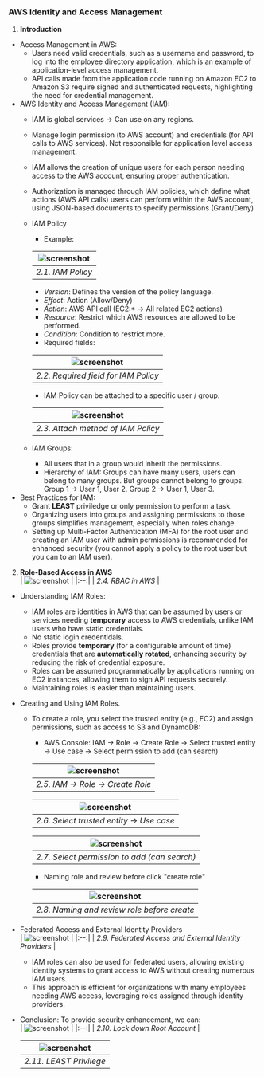 ### AWS Identity and Access Management
1. **Introduction**
- Access Management in AWS:
  - Users need valid credentials, such as a username and password, to log into the employee directory application, which is an example of application-level access management.
  - API calls made from the application code running on Amazon EC2 to Amazon S3 require signed and authenticated requests, highlighting the need for credential management.
- AWS Identity and Access Management (IAM):
  - IAM is global services -> Can use on any regions.
  - Manage login permission (to AWS account) and credentials (for API calls to AWS services). Not responsible for application level access management.
  - IAM allows the creation of unique users for each person needing access to the AWS account, ensuring proper authentication.
  - Authorization is managed through IAM policies, which define what actions (AWS API calls) users can perform within the AWS account, using JSON-based documents to specify permissions (Grant/Deny)
  - IAM Policy 
    - Example:  

    | ![screenshot](./img/mo1_1.png) | 
    |:--:| 
    | *2.1. IAM Policy* |  

      - _Version_:  Defines the version of the policy language. 
      - _Effect_: Action (Allow/Deny)
      - _Action_: AWS API call (EC2:* -> All related EC2 actions)
      - _Resource_: Restrict which AWS resources are allowed to be performed.
      - _Condition_: Condition to restrict more.
    - Required fields:  

    | ![screenshot](./img/mo1_3.png) | 
    |:--:| 
    | *2.2. Required field for IAM Policy* |

    - IAM Policy can be attached to a specific user / group.  

    | ![screenshot](./img/mo1_2.png) | 
    |:--:| 
    | *2.3. Attach method of IAM Policy* |
  
  - IAM Groups:
    - All users that in a group would inherit the permissions.
    - Hierarchy of IAM: Groups can have many users, users can belong to many groups. But groups cannot belong to groups.
      Group 1 -> User 1, User 2.
      Group 2 -> User 1, User 3.
- Best Practices for IAM:
  - Grant **LEAST** priviledge or only permission to perform a task.
  - Organizing users into groups and assigning permissions to those groups simplifies management, especially when roles change.
  - Setting up Multi-Factor Authentication (MFA) for the root user and creating an IAM user with admin permissions is recommended for enhanced security (you cannot apply a policy to the root user but you can to an IAM user).

2. **Role-Based Access in AWS**  
    | ![screenshot](./img/mo1_4.png) | 
    |:--:| 
    | *2.4. RBAC in AWS* |
- Understanding IAM Roles:
  - IAM roles are identities in AWS that can be assumed by users or services needing **temporary** access to AWS credentials, unlike IAM users who have static credentials.
  - No static login credentidals.
  - Roles provide **temporary** (for a configurable amount of time) credentials that are **automatically rotated**, enhancing security by reducing the risk of credential exposure.
  - Roles can be assumed programmatically by applications running on EC2 instances, allowing them to sign API requests securely.
  - Maintaining roles is easier than maintaining users.
- Creating and Using IAM Roles.
  - To create a role, you select the trusted entity (e.g., EC2) and assign permissions, such as access to S3 and DynamoDB:
    - AWS Console: IAM -> Role -> Create Role -> Select trusted entity -> Use case -> Select permission to add (can search)

    | ![screenshot](./img/mo1_5.png) | 
    |:--:| 
    | *2.5. IAM -> Role -> Create Role* |  

    | ![screenshot](./img/mo1_6.png) |
    |:--:| 
    | *2.6. Select trusted entity -> Use case* |

    | ![screenshot](./img/mo1_7.png) |
    |:--:| 
    | *2.7. Select permission to add (can search)* |
    
    - Naming role and review before click "create role"

    | ![screenshot](https://raw.githubusercontent.com/thamtupro/Documentation/42af86b33918865c23f023930f2fa419a4ebc147/Course/Coursera/1.%20AWS%20Cloud%20Technical%20Essentials/Module%201/img/mo1_8.png) |
    |:--:| 
    | *2.8. Naming and review role before create* |

- Federated Access and External Identity Providers  
    | ![screenshot](./img/mo1_9.png) |
    |:--:| 
    | *2.9. Federated Access and External Identity Providers* |
  - IAM roles can also be used for federated users, allowing existing identity systems to grant access to AWS without creating numerous IAM users.
  - This approach is efficient for organizations with many employees needing AWS access, leveraging roles assigned through identity providers.
- Conclusion: To provide security enhancement, we can:     
    | ![screenshot](./img/mo1_10.png) |
    |:--:| 
    | *2.10. Lock down Root Account* |
    
    | ![screenshot](./img/mo1_11.png) |
    |:--:| 
    | *2.11. LEAST Privilege* |

